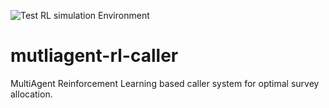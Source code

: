 ![Test RL simulation Environment](https://github.com/FLAGlab/multiagent-rl-caller/workflows/Test%20RL%20simulation%20Environment/badge.svg?branch=master)

# mutliagent-rl-caller

MultiAgent Reinforcement Learning based caller system for optimal survey allocation.
